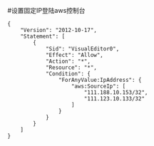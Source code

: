 
#设置固定IP登陆aws控制台


    {
        "Version": "2012-10-17",
        "Statement": [
            {
                "Sid": "VisualEditor0",
                "Effect": "Allow",
                "Action": "*",
                "Resource": "*",
                "Condition": {
                    "ForAnyValue:IpAddress": {
                        "aws:SourceIp": [
                            "111.188.10.153/32",
                            "111.123.10.133/32"
                        ]
                    }
                }
            }
        ]
    }